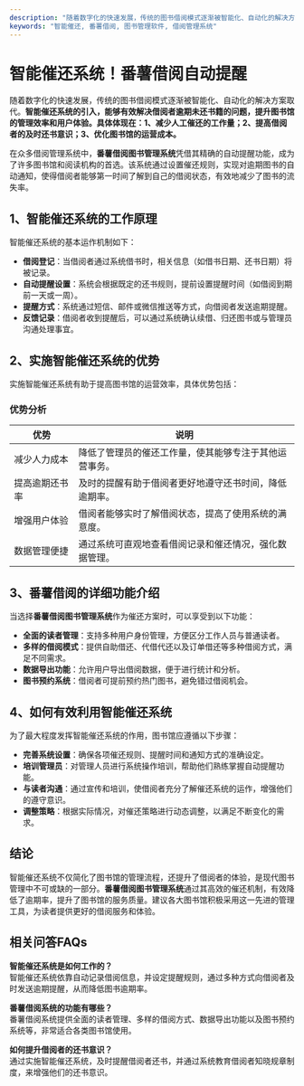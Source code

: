```yaml
---
description: "随着数字化的快速发展，传统的图书借阅模式逐渐被智能化、自动化的解决方案取代。**智能催还系统的引入，能够有效解决借阅者逾期未还书籍的问题，提升图书馆的管理效率和用户体验。具体体现在：1、减少人工催还的工作量；2、提高借阅者的及时还书意识；3、优化图书馆的运营成本。**"
keywords: "智能催还, 番薯借阅, 图书管理软件, 借阅管理系统"
---
```

# 智能催还系统！番薯借阅自动提醒

随着数字化的快速发展，传统的图书借阅模式逐渐被智能化、自动化的解决方案取代。**智能催还系统的引入，能够有效解决借阅者逾期未还书籍的问题，提升图书馆的管理效率和用户体验。具体体现在：1、减少人工催还的工作量；2、提高借阅者的及时还书意识；3、优化图书馆的运营成本。**

在众多借阅管理系统中，**番薯借阅图书管理系统**凭借其精确的自动提醒功能，成为了许多图书馆和阅读机构的首选。该系统通过设置催还规则，实现对逾期图书的自动通知，使得借阅者能够第一时间了解到自己的借阅状态，有效地减少了图书的流失率。

## 1、智能催还系统的工作原理

智能催还系统的基本运作机制如下：

- **借阅登记**：当借阅者通过系统借书时，相关信息（如借书日期、还书日期）将被记录。
- **自动提醒设置**：系统会根据既定的还书规则，提前设置提醒时间（如借阅到期前一天或一周）。
- **提醒方式**：系统通过短信、邮件或微信推送等方式，向借阅者发送逾期提醒。
- **反馈记录**：借阅者收到提醒后，可以通过系统确认续借、归还图书或与管理员沟通处理事宜。

## 2、实施智能催还系统的优势

实施智能催还系统有助于提高图书馆的运营效率，具体优势包括：

### 优势分析

| 优势             | 说明                                                     |
|------------------|----------------------------------------------------------|
| 减少人力成本     | 降低了管理员的催还工作量，使其能够专注于其他运营事务。   |
| 提高逾期还书率   | 及时的提醒有助于借阅者更好地遵守还书时间，降低逾期率。   |
| 增强用户体验     | 借阅者能够实时了解借阅状态，提高了使用系统的满意度。      |
| 数据管理便捷     | 通过系统可直观地查看借阅记录和催还情况，强化数据管理。    |

## 3、番薯借阅的详细功能介绍

当选择**番薯借阅图书管理系统**作为催还方案时，可以享受到以下功能：

- **全面的读者管理**：支持多种用户身份管理，方便区分工作人员与普通读者。
- **多样的借阅模式**：提供自助借还、代借代还以及订单借还等多种借阅方式，满足不同需求。
- **数据导出功能**：允许用户导出借阅数据，便于进行统计和分析。
- **图书预约系统**：借阅者可提前预约热门图书，避免错过借阅机会。

## 4、如何有效利用智能催还系统

为了最大程度发挥智能催还系统的作用，图书馆应遵循以下步骤：

- **完善系统设置**：确保各项催还规则、提醒时间和通知方式的准确设定。
- **培训管理员**：对管理人员进行系统操作培训，帮助他们熟练掌握自动提醒功能。
- **与读者沟通**：通过宣传和培训，使借阅者充分了解催还系统的运作，增强他们的遵守意识。
- **调整策略**：根据实际情况，对催还策略进行动态调整，以满足不断变化的需求。

## 结论

智能催还系统不仅简化了图书馆的管理流程，还提升了借阅者的体验，是现代图书管理中不可或缺的一部分。**番薯借阅图书管理系统**通过其高效的催还机制，有效降低了逾期率，提升了图书馆的服务质量。建议各大图书馆积极采用这一先进的管理工具，为读者提供更好的借阅服务和体验。

## 相关问答FAQs

**智能催还系统是如何工作的？**  
智能催还系统依靠自动记录借阅信息，并设定提醒规则，通过多种方式向借阅者及时发送逾期提醒，从而降低图书逾期率。

**番薯借阅系统的功能有哪些？**  
番薯借阅系统提供全面的读者管理、多样的借阅方式、数据导出功能以及图书预约系统等，非常适合各类图书馆使用。

**如何提升借阅者的还书意识？**  
通过实施智能催还系统，及时提醒借阅者还书，并通过系统教育借阅者知晓规章制度，来增强他们的还书意识。
